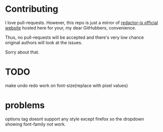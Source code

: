 # Contributing

I love pull-requests. However, this repo is just a mirror of [redactor-js official website](http://redactorjs.com/) hosted here for your, my dear GitHubbers, convenience.

Thus, no pull-requests will be accepted and there's very low chance original authors will look at the issues.

Sorry about that.


# TODO

 make undo redo work on font-size(replace with pixel values)

# problems
 options tag doesnt support any  style except firefox so the dropdown showing font-family not work.
